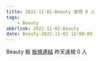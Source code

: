 ```yaml
---
title: 2022-11-02-Beauty 違規 0 人
tags:
    - Beauty
abbrlink: 2022-11-02-Beauty
date: Beauty-2022-11-02 12:00:00
---
```

Beauty 板 [板規連結](https://www.ptt.cc/bbs/Beauty/M.1630069980.A.84B.html)
昨天違規 0 人
